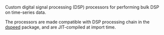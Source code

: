Custom digital signal processing (DSP) processors for performing bulk DSP on time-series data.

The processors are made compatible with DSP processing chain in the [dspeed](https://dspeed.readthedocs.io) package, and are JIT-compiled at import time.
